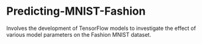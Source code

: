 # Predicting-MNIST-Fashion
Involves the development of TensorFlow models to investigate the effect of various model parameters on the Fashion MNIST dataset.
